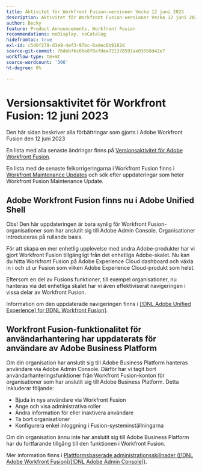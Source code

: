 ```yaml
---
title: Aktivitet för Workfront Fusion-versioner Vecka 12 juni 2023
description: Aktivitet för Workfront Fusion-versioner Vecka 12 juni 2023
author: Becky
feature: Product Announcements, Workfront Fusion
recommendations: noDisplay, noCatalog
hidefromtoc: true
exl-id: c5d6f279-d3e9-4ef3-97bc-6adec6b9182d
source-git-commit: 76deb76c66e8f8a7dea721378591ae035b8d42e7
workflow-type: tm+mt
source-wordcount: '306'
ht-degree: 0%

---
```


# Versionsaktivitet för Workfront Fusion: 12 juni 2023

Den här sidan beskriver alla förbättringar som gjorts i Adobe Workfront Fusion den 12 juni 2023

En lista med alla senaste ändringar finns på [Versionsaktivitet för Adobe Workfront Fusion](../../../product-announcements/product-releases/fusion-release-activity/fusion-release-activity.md).

En lista med de senaste felkorrigeringarna i Workfront Fusion finns i [Workfront Maintenance Updates](https://experienceleague.adobe.com/docs/workfront-known-issues/releases/current-updates.html) och sök efter uppdateringar som heter Workfront Fusion Maintenance Update.

## Adobe Workfront Fusion finns nu i Adobe Unified Shell

Obs! Den här uppdateringen är bara synlig för Workfront Fusion-organisationer som har anslutit sig till Adobe Admin Console. Organisationer introduceras på rullande basis.

För att skapa en mer enhetlig upplevelse med andra Adobe-produkter har vi gjort Workfront Fusion tillgängligt från det enhetliga Adobe-skalet. Nu kan du hitta Workfront Fusion på Adobe Experience Cloud dashboard och växla in i och ut ur Fusion som vilken Adobe Experience Cloud-produkt som helst.

Eftersom en del av Fusions funktioner, till exempel organisationer, nu hanteras via det enhetliga skalet har vi även effektiviserat navigeringen i vissa delar av Workfront Fusion.

Information om den uppdaterade navigeringen finns i [[!DNL Adobe Unified Experience] for [!DNL Workfront Fusion]](/help/quicksilver/workfront-fusion/fusion-in-admin-console/fusion-unified-experience.md).

## Workfront Fusion-funktionalitet för användarhantering har uppdaterats för användare av Adobe Business Platform

Om din organisation har anslutit sig till Adobe Business Platform hanteras användare via Adobe Admin Console. Därför har vi tagit bort användarhanteringsfunktioner från Workfront Fusion-konton för organisationer som har anslutit sig till Adobe Business Platform. Detta inkluderar följande:

* Bjuda in nya användare via Workfront Fusion
* Ange och visa administrativa roller
* Ändra information för eller inaktivera användare
* Ta bort organisationer
* Konfigurera enkel inloggning i Fusion-systeminställningarna

Om din organisation ännu inte har anslutit sig till Adobe Business Platform har du fortfarande tillgång till den funktionen i Workfront Fusion.

Mer information finns i [Plattformsbaserade administrationsskillnader ([!DNL Adobe Workfront Fusion]/[!DNL Adobe Admin Console])](/help/quicksilver/workfront-fusion/fusion-in-admin-console/fusion-adobe-admin-console.md).
